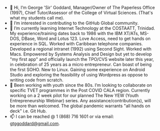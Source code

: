 - 👋 Hi, I’m George 'Sir' Goddard, Manager/Owner of The Paperless Office (1997), Chief Tutor/Assessor of the College of Virtual Sciences. (That's what my students call me).
- 👀 I’m interested in contributing to the GitHub Global community.
- 🌱 I’m currently learning Internet Technology at the COSTAATT, Trinidad. My experience/training dates back to 1986 with the IBM XT/ATs, MS-DOS, DBase, Word and Lotus 123. 
Love Access, need to  get hands on experience in SQL. Worked with Caribbean telephone companies. Developed a regional intranet (1992) using Second Sight. Worked with Macs.
Empowered by Systems Analysis and Design but yet to develop "my first app" and officially launch the TPO/CVS website later this year, in celebration of 25 years as a
micro entrepreneur. Can boast of being the first SOHO.
New to Linux. Gaining some experience on Android Studio and exploring the feasibility of using Wordpress as oppose to writing code from scratch.
- 💞️ Been working with youth since the 80s. I’m looking to collaborate on specific TVET programmes in the Post COVID CALA region. Currently working on a 2 week pilot for our
planned The New YEW (Youth Entrepreneurship Webinar) series. Any assistance/contribution(s), will be more than welcomed. The global pandemic warrants "all hands on deck" i.e.
Git Hub.
- 📫 I can be reached @ 1 (868) 716 1601 or via email: gtggoddard@gmail.com. 

<!---
thePaperlessOffice/thePaperlessOffice is a ✨ special ✨ repository because its `README.md` (this file) appears on your GitHub profile.
You can click the Preview link to take a look at your changes.
--->
